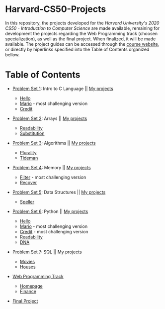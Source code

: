 # Harvard-CS50-Projects

In this repository, the projects developed for the *Harvard University's 2020 CS50 - Introduction to Computer Science* are made available, remaining for development 
the projects regarding the Web Programming track (choosen specialization), as well as the final project. When finalized, it will be made available. The project guides can 
be accessed through the [course website](https://cs50.harvard.edu/x/2020/), or directly by hiperlinks specified into the Table of Contents organized bellow. 

# Table of Contents

- [Problem Set 1](https://cs50.harvard.edu/x/2020/weeks/1/): Intro to C Language || [My projects](https://github.com/marianamourao-37/Harvard-CS50-Projects/tree/master/pset1)
  - [Hello](https://cs50.harvard.edu/x/2020/psets/1/hello/)
  - [Mario](https://cs50.harvard.edu/x/2020/psets/1/mario/more/) - most challenging version
  - [Credit](https://cs50.harvard.edu/x/2020/psets/1/credit/)
 
- [Problem Set 2](https://cs50.harvard.edu/x/2020/psets/2/): Arrays || [My projects](https://github.com/marianamourao-37/Harvard-CS50-Projects/tree/master/pset2)
  - [Readability](https://cs50.harvard.edu/x/2020/psets/2/readability/)
  - [Substitution](https://cs50.harvard.edu/x/2020/psets/2/substitution/)
  
- [Problem Set 3](https://cs50.harvard.edu/x/2020/weeks/3/): Algorithms || [My projects](https://github.com/marianamourao-37/Harvard-CS50-Projects/tree/master/pset3)
  - [Plurality](https://cs50.harvard.edu/x/2020/psets/3/plurality/)
  - [Tideman](https://cs50.harvard.edu/x/2020/psets/3/tideman/)
  
- [Problem Set 4](https://cs50.harvard.edu/x/2020/weeks/4/): Memory || [My projects](https://github.com/marianamourao-37/Harvard-CS50-Projects/tree/master/pset4)
  - [Filter](https://cs50.harvard.edu/x/2020/psets/4/filter/more/) - most challenging version
  - [Recover](https://cs50.harvard.edu/x/2020/psets/4/recover/)
  
- [Problem Set 5](https://cs50.harvard.edu/x/2020/weeks/5/): Data Structures || [My projects](https://github.com/marianamourao-37/Harvard-CS50-Projects/tree/master/pset5/speller)
  - [Speller](https://cs50.harvard.edu/x/2020/psets/5/speller/)
  
- [Problem Set 6](https://cs50.harvard.edu/x/2020/weeks/6/): Python || [My projects](https://github.com/marianamourao-37/Harvard-CS50-Projects/tree/master/pset6)
  - [Hello](https://cs50.harvard.edu/x/2020/psets/6/hello/)
  - [Mario](https://cs50.harvard.edu/x/2020/psets/6/mario/more/) - most challenging version
  - [Credit](https://cs50.harvard.edu/x/2020/psets/6/credit/) - most challenging version
  - [Readability](https://cs50.harvard.edu/x/2020/psets/6/readability/)
  - [DNA](https://cs50.harvard.edu/x/2020/psets/6/dna/)
  
- [Problem Set 7](https://cs50.harvard.edu/x/2020/weeks/7/): SQL || [My projects](https://github.com/marianamourao-37/Harvard-CS50-Projects/tree/master/pset7)
  - [Movies](https://cs50.harvard.edu/x/2020/psets/7/movies/)
  - [Houses](https://cs50.harvard.edu/x/2020/psets/7/houses/)
  
- [Web Programming Track](https://cs50.harvard.edu/x/2020/tracks/web/) 
  - [Homepage](https://cs50.harvard.edu/x/2020/tracks/web/homepage/)
  - [Finance](https://cs50.harvard.edu/x/2020/tracks/web/finance/)

- [Final Project](https://cs50.harvard.edu/x/2020/project/)
